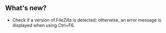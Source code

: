## What's new?

  * Check if a version of FileZilla is detected; otherwise, an error message is displayed when using Ctrl+F6.